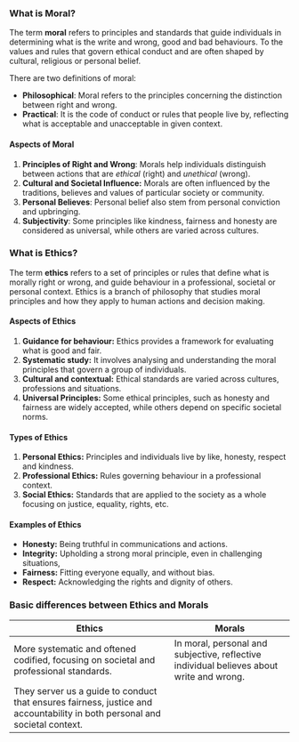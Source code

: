 ### What is **Moral**?
The term **moral** refers to principles and standards that guide individuals in determining what is the write and wrong, good and bad behaviours. To the values and rules that govern ethical conduct and are often shaped by cultural, religious or personal belief.

There are two definitions of moral:
- **Philosophical**: Moral refers to the principles concerning the distinction between right and wrong. 
- **Practical**: It is the code of conduct or rules that people live by, reflecting what is acceptable and unacceptable in given context. 

#### Aspects of Moral
1. **Principles of Right and Wrong**: Morals help individuals distinguish between actions that are *ethical* (right) and *unethical* (wrong).
2. **Cultural and Societal Influence:** Morals are often influenced by the traditions, believes and values of particular society or community.
3. **Personal Believes**: Personal belief also stem from personal conviction and upbringing. 
4. **Subjectivity**: Some principles like kindness, fairness and honesty are considered as universal, while others are varied across cultures.

### What is **Ethics**?
The term **ethics** refers to a set of principles or rules that define what is morally right or wrong, and guide behaviour in a professional, societal or personal context. Ethics is a branch of philosophy that studies moral principles and how they apply to human actions and decision making.

#### Aspects of Ethics
1. **Guidance for behaviour:** Ethics provides a framework for evaluating what is good and fair. 
2. **Systematic study:** It involves analysing and understanding the moral principles that govern a group of individuals. 
3. **Cultural and contextual:** Ethical standards are varied across cultures, professions and situations.
4. **Universal Principles:** Some ethical principles, such as honesty and fairness are widely accepted, while others depend on specific societal norms.

#### Types of Ethics
1. **Personal Ethics:** Principles and individuals live by like, honesty, respect and kindness.
2. **Professional Ethics:** Rules governing behaviour in a professional context.
3. **Social Ethics:** Standards that are applied to the society as a whole focusing on justice, equality, rights, etc. 

#### Examples of Ethics
- **Honesty:** Being truthful in communications and actions.
- **Integrity:** Upholding a strong moral principle, even in challenging situations,
- **Fairness:** Fitting everyone equally, and without bias.
- **Respect:** Acknowledging the rights and dignity of others.

### Basic differences between Ethics and Morals

| Ethics                                                                                                                     | Morals                                                                                   |
| -------------------------------------------------------------------------------------------------------------------------- | ---------------------------------------------------------------------------------------- |
| More systematic and oftened codified, focusing on societal and professional standards.                                     | In moral, personal and subjective, reflective individual believes about write and wrong. |
| They server us a guide to conduct that ensures fairness, justice and accountability in both personal and societal context. |                                                                                          |
